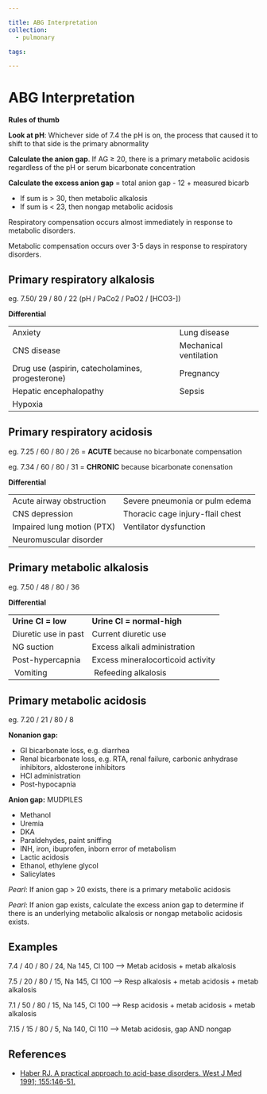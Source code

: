 ```yaml
---

title: ABG Interpretation
collection:
  - pulmonary

tags:

---
```


# ABG Interpretation

**Rules of thumb**

**Look at pH**: Whichever side of 7.4 the pH is on, the process that caused it to shift to that side is the primary abnormality

**Calculate the anion gap**. If AG ≥ 20, there is a primary metabolic acidosis regardless of the pH or serum bicarbonate concentration

**Calculate the excess anion gap** = total anion gap - 12 + measured bicarb

-   If sum is &gt; 30, then metabolic alkalosis
-   If sum is &lt; 23, then nongap metabolic acidosis

Respiratory compensation occurs almost immediately in response to metabolic disorders.

Metabolic compensation occurs over 3-5 days in response to respiratory disorders.

## Primary respiratory alkalosis 

eg. 7.50/ 29 / 80 / 22 (pH / PaCo2 / PaO2 / \[HCO3-\])

**Differential**

|                                                                                              |                        |
|----------------------------------------------------------------------------------------------|------------------------|
| Anxiety                                                                                      | Lung disease           |
| CNS disease                                                                                  | Mechanical ventilation |
| Drug use (aspirin, catecholamines, progesterone)                                             | Pregnancy              |
| Hepatic encephalopathy                                                                       | Sepsis                 |
| Hypoxia                                                                                      |                        |

## Primary respiratory acidosis 

eg. 7.25 / 60 / 80 / 26 = **ACUTE** because no bicarbonate compensation

eg. 7.34 / 60 / 80 / 31 = **CHRONIC** because bicarbonate conensation

**Differential**

|                            |                                  |
|----------------------------|----------------------------------|
| Acute airway obstruction   | Severe pneumonia or pulm edema   |
| CNS depression             | Thoracic cage injury-flail chest |
| Impaired lung motion (PTX) | Ventilator dysfunction           |
| Neuromuscular disorder     |                                  |

## Primary metabolic alkalosis

eg. 7.50 / 48 / 80 / 36

**Differential**

|                      |                                   |
|----------------------|-----------------------------------|
| **Urine Cl = low**   | **Urine Cl = normal-high**        |
| Diuretic use in past | Current diuretic use              |
| NG suction           | Excess alkali administration      |
| Post-hypercapnia     | Excess mineralocorticoid activity |
|  Vomiting            |  Refeeding alkalosis              |

## Primary metabolic acidosis 

eg. 7.20 / 21 / 80 / 8

**Nonanion gap:**

-   GI bicarbonate loss, e.g. diarrhea
-   Renal bicarbonate loss, e.g. RTA, renal failure, carbonic anhydrase inhibitors, aldosterone inhibitors
-   HCl administration
-   Post-hypocapnia

**Anion gap:** MUDPILES

- Methanol
- Uremia
- DKA
- Paraldehydes, paint sniffing
- INH, iron, ibuprofen, inborn error of metabolism
- Lactic acidosis
- Ethanol, ethylene glycol
- Salicylates

*Pearl*: If anion gap &gt; 20 exists, there is a primary metabolic acidosis

*Pearl*: If anion gap exists, calculate the excess anion gap to determine if there is an underlying metabolic alkalosis or nongap metabolic acidosis exists.

## Examples

7.4 / 40 / 80 / 24, Na 145, Cl 100 --&gt; Metab acidosis + metab alkalosis

7.5 / 20 / 80 / 15, Na 145, Cl 100 --&gt; Resp alkalosis + metab acidosis + metab alkalosis

7.1 / 50 / 80 / 15, Na 145, Cl 100 --&gt; Resp acidosis + metab acidosis + metab alkalosis 

7.15 / 15 / 80 / 5, Na 140, Cl 110 --&gt; Metab acidosis, gap AND nongap

## References

-   [Haber RJ. A practical approach to acid-base disorders. West J Med 1991; 155:146-51.](http://tmedweb.tulane.edu/mu/owlclub/files/2010/06/Must-Read-Acid-Base-Article-.pdf)
